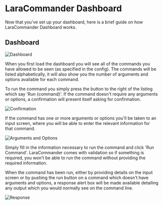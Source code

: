 # LaraCommander Dashboard

Now that you've set up your dashboard, here is a brief guide on how LaraCommander Dashboard works.

## Dashboard

![Dashboard](https://user-images.githubusercontent.com/11269635/34910195-5d1f9268-f8b0-11e7-90b2-816b56462d41.png)

When you first load the dashboard you will see all of the commands you have allowed to be seen 
(as specified in the config). The commands will be listed alphabetically, it will also show you the 
number of arguments and options available for each command.

To run the command you simply press the button to the right of the listing which say 'Run {command}'. If the 
command doesn't require any arguments or options, a confirmation will present itself asking for confirmation.

![Confirmation](https://user-images.githubusercontent.com/11269635/34910194-5d0a69e2-f8b0-11e7-9b1e-aeb4d0c82a29.png)

If the command has one or more arguments or options you'll be taken to an input screen, where you will be able to 
enter the relevant information for that command.

![Arguments and Options](https://user-images.githubusercontent.com/11269635/34910193-5cf4b66a-f8b0-11e7-879a-fd3c933b8e80.png)

Simply fill in the information necessary to run the command and click 'Run Command'. LaraCommander comes with 
validation so if something is required, you won't be able to run the command without providing the required information. 

When the command has been run, either by providing details on the input screen or by pushing the run button on a 
command which doesn't have arguments and options, a response alert box will be made available detailing any output
which you would normally see on the command line. 

![Response](https://user-images.githubusercontent.com/11269635/34910196-5d36acaa-f8b0-11e7-9d0f-cd684a6c7aaf.png)
